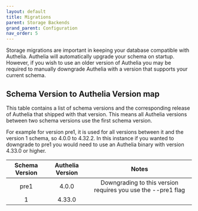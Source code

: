 ```yaml
---
layout: default
title: Migrations
parent: Storage Backends
grand_parent: Configuration
nav_order: 5
---
```


Storage migrations are important in keeping your database compatible with Authelia. Authelia will automatically upgrade
your schema on startup. However, if you wish to use an older version of Authelia you may be required to manually
downgrade Authelia with a version that supports your current schema.

## Schema Version to Authelia Version map

This table contains a list of schema versions and the corresponding release of Authelia that shipped with that version.
This means all Authelia versions between two schema versions use the first schema version. 

For example for version pre1, it is used for all versions between it and the version 1 schema, so 4.0.0 to 4.32.2. In 
this instance if you wanted to downgrade to pre1 you would need to use an Authelia binary with version 4.33.0 or higher.

|Schema Version|Authelia Version|Notes                                                       |
|:------------:|:--------------:|:----------------------------------------------------------:|
|pre1          |4.0.0           |Downgrading to this version requires you use the --pre1 flag|
|1             |4.33.0          |                                                            |
